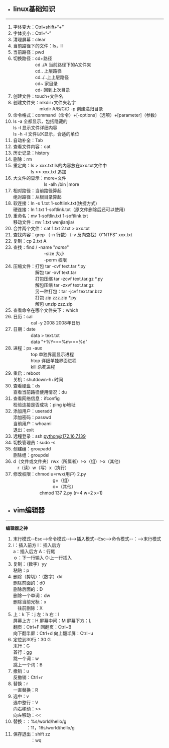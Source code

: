 - ## linux基础知识
***************************
1. 字体变大：Ctrl+shift+“+”<br>
2. 字体变小：Ctrl+“-”<br>
3. 清理屏幕：clear<br>
4. 当前路径下的文件：ls，ll<br>
5. 当前路径：pwd<br>
6. 切换路径：cd+路径<br>
　　　　　cd ./A 当前路径下的A文件夹<br>
　　　　　cd.. 上层路径<br>
　　　　　cd../..上上层路径<br>
　　　　　cd~ 家目录<br>
　　　　　cd- 回到上次目录<br>
7. 创建文件：touch+文件名<br>
8. 创建文件夹：mkdir+文件夹名字<br>
　　　　　　mkdir A/B/C/D -p 创建递归目录<br>
9. 命令格式：command（命令）+[-options]（选项）+[parameter]（参数）<br>
10. ls -a 全都显示，包括隐藏的<br>
ls -l 显示文件详细内容<br>
ls -h -l 文件以K显示，合适的单位<br>
11. 自动补全：Tab<br>
12. 查看文件内容：cat<br>
13. 历史记录：history<br>
14. 删除：rm<br>
15. 重定向：ls > xxx.txt ls的内容放在xxx.txt文件中<br>
　　　　ls >> xxx.txt 追加<br>
16. 大文件的显示：more+文件<br>
　　　　　　　ls -alh /bin |more<br>
17. 相对路径：当前路径算起<br>
绝对路径：从根目录算起<br>
18. 软连接：ln -s 1.txt 1-softlink.txt(快捷方式)<br>
硬连接：ln 1.txt 1-softlink.txt（原文件删除后还可以使用）<br>
19. 重命名：mv 1-softlin.txt 1-softlink.txt<br>
移动文件：mv 1.txt wenjianjia/<br>
20. 合并两个文件：cat 1.txt 2.txt > xxx.txt<br>
21. 查找内容：grep （-n 行数）（-v 反向查找）0“NTFS” xxx.txt<br>
22. 复制：cp 2.txt A<br>
23. 查找：find / -name "*name*"<br>
　　　　　　　-size 大小<br>
　　　　　　　-perm 权限<br>
24. 压缩文件：打包 tar -cvf text.tar *.py<br>
　　　　　解包 tar -xvf text.tar<br>
　　　　　打包压缩 tar -zcvf text.tar.gz *.py<br>
　　　　　解包压缩 tar -zxvf text.tar.gz<br>
　　　　　另一种打包：tar -jcvf text.tar.bzz<br>
　　　　　打包 zip zzz.zip *.py<br>
　　　　　解包 unzip zzz.zip<br>
25. 查看命令在哪个文件夹下：which<br>
26. 日历：cal<br>
 　　　　cal -y 2008 2008年日历<br>
27. 日期：date<br>
　　　　data > text.txt<br>
　　　　data "+%Y===%m===%d"<br>
28. 进程：ps -aux<br>
　　　　top 单独界面显示进程<br>
　　　　htop 详细单独界面进程<br>
　　　　kill 杀死进程<br>
29. 重启：reboot<br>
关机：shutdown-h+时间<br>
30. 查看硬盘：ds<br>
查看当前路径使用情况：du<br>
31. 查看网络信息：ifconfig<br>
检验连接是否成功：ping ip地址<br>
32. 添加用户：useradd<br>
添加密码：passwd<br>
当前用户：whoami<br>
退出：exit<br>
33. 远程登录：ssh python@172.16.7.139<br>
34. 切换管理员：sudo -s<br>
35. 创建组：groupadd<br>
删除组：groupdel<br>
36. d（文件或文件夹）rwx（所属者）r-x（组）r-x（其他）<br>
　r（读）w（写）x（执行）<br>
37. 修改权限：chmod u=rwx(用户) 2.py<br>
　　　　　　　　　g=（组）<br>
　　　　　　　　　o=（其他）<br>
　　　　　　chmod 137 2.py (r=4 w=2 x=1)<br>
- ## vim编辑器
*****************
**编辑器之神**<br>
1. 末行模式--Esc-->命令模式--i-->插入模式--Esc-->命令模式--：-->末行模式<br>
2. i：插入前方  I：插入后方<br>
a：插入后方  A：行尾<br>
ｏ：下一行输入  O:上一行插入<br>
3. 复制：（数字）yy<br>
粘贴：p<br>
4. 删除（剪切）：（数字）dd<br>
删除前面的：d0<br>
删除后面的：D<br>
删除一个单词：dw<br>
删除当前光标：x<br>
　往前删除：X<br>
5. 上：k 下：j 左：h 右：l<br>
屏幕上方：H 屏幕中间：M 屏幕下方：L<br>
翻页：Ctrl+F 回翻页：Ctrl+B<br>
向下翻半屏：Ctrl+d 向上翻半屏：Ctrl+u<br>
6. 定位到30行：30 G<br>
末行：G<br>
首行：gg<br>
跳一个词：w<br>
跳上一个词：B<br>
7. 撤销：u<br>
反撤销：Ctrl+r<br>
8. 替换：r<br>
一直替换：R<br>
9. 选中：v<br>
选中整行：V<br>
向右移动：>><br>
向左移动：<<<br>
10. 替换：：%s/world/hello/g<br>
　　　：11，16s/world/hello/g<br>
11. 保存退出：shift zz<br>
　　　　：wq<br>
